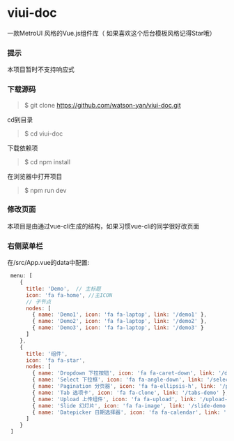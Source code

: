 # viui-doc
一款MetroUI 风格的Vue.js组件库（ 如果喜欢这个后台模板风格记得Star哦）

### 提示
本项目暂时不支持响应式

### 下载源码
> $ git clone https://github.com/watson-yan/viui-doc.git

cd到目录

> $ cd viui-doc

下载依赖项

> $ cd npm install

在浏览器中打开项目

> $ npm run dev

### 修改页面
本项目是由通过vue-cli生成的结构，如果习惯vue-cli的同学很好改页面

### 右侧菜单栏
在/src/App.vue的data中配置:
```javascript
 menu: [
    {
      title: 'Demo',  // 主标题
      icon: 'fa fa-home', //主ICON
      // 子节点
      nodes: [
        { name: 'Demo1', icon: 'fa fa-laptop', link: '/demo1' },
        { name: 'Demo2', icon: 'fa fa-laptop', link: '/demo2' },
        { name: 'Demo3', icon: 'fa fa-laptop', link: '/demo3' }
      ]
    },
    {
      title: '组件',
      icon: 'fa fa-star',
      nodes: [
        { name: 'Dropdown 下拉按钮', icon: 'fa fa-caret-down', link: '/dropdown-demo' },
        { name: 'Select 下拉框', icon: 'fa fa-angle-down', link: '/select-demo' },
        { name: 'Pagination 分页器', icon: 'fa fa-ellipsis-h', link: '/pagination-demo' },
        { name: 'Tab 选项卡', icon: 'fa fa-clone', link: '/tabs-demo' },
        { name: 'Upload 上传组件', icon: 'fa fa-upload', link: '/upload-demo' },
        { name: 'Slide 幻灯片', icon: 'fa fa-image', link: '/slide-demo' },
        { name: 'Datepicker 日期选择器', icon: 'fa fa-calendar', link: '/datepicker-demo' }
      ]
    }
 ]
```





